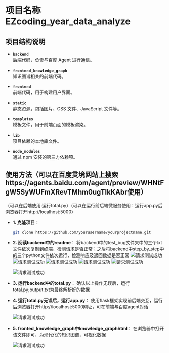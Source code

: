 # 项目名称 EZcoding_year_data_analyze

## 项目结构说明

- **`backend`**  
  后端代码，负责与百度 Agent 进行通信。
  
 
- **`frontend_knowledge_graph`**  
  知识图谱相关的前端代码。

- **`frontend`**  
  前端代码，用于构建用户界面。

- **`static`**  
  静态资源，包括图片、CSS 文件、JavaScript 文件等。

- **`templates`**  
  模板文件，用于前端页面的模板渲染。

- **`lib`**  
  项目依赖的本地库文件。

- **`node_modules`**  
  通过 npm 安装的第三方依赖项。

## 使用方法（可以在百度灵境网站上搜索https://agents.baidu.com/agent/preview/WHNtFgW5SyWUFmXRevTMhm0ugTIkKAbr使用）
（可以在后端使用:运行total.py）（可以在运行前后端微服务使用：运行app.py后浏览器打开http://localhost:5000）
- **1. 克隆项目**：
   ```bash
   git clone https://github.com/yourusername/yourprojectname.git
- **2. 阅读backend中的readme**：
   将backend中的test_bug文件夹中的三个txt文件依次复制到终端，检测请求是否正常；之后将backend中step_by_step中的三个python文件依次运行，检测响应及返回数据是否正常
  ![请求测试成功](/image/test_in_suc.png "请求测试成功的test_in数据")
  ![请求测试成功](/image/test_data_to_txt_suc.png "请求测试返回数据成功")
  ![请求测试成功](/image/test_data_to_txt_suc_example.png "请求测试成功的test_data.txt数据")
  ![请求测试成功](/image/test_data_suc.png "请求测试返回数据中")
  ![请求测试成功](/image/test_data_example.png "终端返回的正确响应数据")
 
  ![请求测试成功](/image/json_suc_example.png "正确的json格式数据")
- **3. 运行backend中的total.py**：
   确认以上操作无误后，运行total.py;output.txt为最终解析好的数据
- **4. 运行total.py无误后，运行app.py**：
   使用flask框架实现前后端交互，运行后浏览器打开http://localhost:5000网址，可在前端与百度agent对话
 
  ![请求测试成功](/image/fronted_suc_example.png "前端图片")
- **5. fronted_knowledge_graph中knowledge_graphhtml**：
   在浏览器中打开该文件即可，为现代化的知识图谱，可视化数据
 
  
  ![请求测试成功](/image/kg_example.png "知识图谱图片")
   
